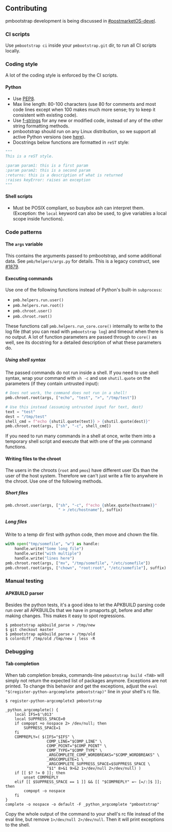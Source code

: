 ## Contributing
pmbootstrap development is being discussed in
[#postmarketOS-devel](https://wiki.postmarketos.org/wiki/Matrix_and_IRC).

### CI scripts
Use `pmbootstrap ci` inside your `pmbootstrap.git` dir, to run all CI scripts
locally.

### Coding style
A lot of the coding style is enforced by the CI scripts.

#### Python
* Use [PEP8](https://www.python.org/dev/peps/pep-0008/).
* Max line length: 80-100 characters (use 80 for comments and most code lines
  except when 100 makes much more sense; try to keep it consistent with
  existing code).
* Use [f-strings](https://peps.python.org/pep-0498/) for any new or modified
  code, instead of any of the other string formatting methods.
* pmbootstrap should run on any Linux distribution, so we support all active
  Python versions (see [here](https://www.python.org/downloads/)).
* Docstrings below functions are formatted in `reST` style:

```python
"""
This is a reST style.

:param param1: this is a first param
:param param2: this is a second param
:returns: this is a description of what is returned
:raises keyError: raises an exception
"""
```

#### Shell scripts
* Must be POSIX compliant, so busybox ash can interpret them. (Exception: the
  `local` keyword can also be used, to give variables a local scope inside
  functions).

### Code patterns

#### The `args` variable
This contains the arguments passed to pmbootstrap, and some additional data.
See `pmb/helpers/args.py` for details. This is a legacy construct, see
[#1879](https://github.com/BROILYA091/pmbootstrap/-/issues/1879).

#### Executing commands
Use one of the following functions instead of Python's built-in `subprocess`:

* `pmb.helpers.run.user()`
* `pmb.helpers.run.root()`
* `pmb.chroot.user()`
* `pmb.chroot.root()`

These functions call `pmb.helpers.run_core.core()` internally to write to the
log file (that you can read with `pmbootstrap log`) and timeout when there is
no output. A lot of function parameters are passed through to `core()` as well,
see its docstring for a detailed description of what these parameters do.

##### Using shell syntax
The passed commands do not run inside a shell. If you need to use shell syntax,
wrap your command with `sh -c` and use `shutil.quote` on the parameters (if
they contain untrusted input):

```py
# Does not work, the command does not run in a shell!
pmb.chroot.root(args, ["echo", "test", ">", "/tmp/test"])

# Use this instead (assuming untrusted input for text, dest)
text = "test"
dest = "/tmp/test"
shell_cmd = f"echo {shutil.quote(text)} > {shutil.quote(dest)}"
pmb.chroot.root(args, ["sh", "-c", shell_cmd])
```

If you need to run many commands in a shell at once, write them into a
temporary shell script and execute that with one of the `pmb` command
functions.

#### Writing files to the chroot
The users in the chroots (`root` and `pmos`) have different user IDs than the
user of the host system. Therefore we can't just write a file to anywhere in
the chroot. Use one of the following methods.

##### Short files
```py
pmb.chroot.user(args, ["sh", "-c", f"echo {shlex.quote(hostname)}"
                       " > /etc/hostname"], suffix)
```

##### Long files
Write to a temp dir first with python code, then move and chown the file.

```py
with open("tmp/somefile", "w") as handle:
    handle.write("Some long file")
    handle.write("with multiple")
    handle.write("lines here")
pmb.chroot.root(args, ["mv", "/tmp/somefile", "/etc/somefile"])
pmb.chroot.root(args, ["chown", "root:root", "/etc/somefile"], suffix)
```

### Manual testing

#### APKBUILD parser
Besides the python tests, it's a good idea to let the APKBUILD parsing code run
over all APKBUILDs that we have in pmaports.git, before and after making
changes. This makes it easy to spot regressions.

```
$ pmbootstrap apkbuild_parse > /tmp/new
$ git checkout master
$ pmbootstrap apkbuild_parse > /tmp/old
$ colordiff /tmp/old /tmp/new | less -R
```

### Debugging

#### Tab completion
When tab completion breaks, commands-line `pmbootstrap build <TAB>` will simply
not return the expected list of packages anymore. Exceptions are not printed.
To change this behavior and get the exceptions, adjust the
`eval "$(register-python-argcomplete pmbootstrap)"` line in your shell's rc
file.

```
$ register-python-argcomplete3 pmbootstrap

_python_argcomplete() {
    local IFS=$'\013'
    local SUPPRESS_SPACE=0
    if compopt +o nospace 2> /dev/null; then
        SUPPRESS_SPACE=1
    fi
    COMPREPLY=( $(IFS="$IFS" \
                  COMP_LINE="$COMP_LINE" \
                  COMP_POINT="$COMP_POINT" \
                  COMP_TYPE="$COMP_TYPE" \
                  _ARGCOMPLETE_COMP_WORDBREAKS="$COMP_WORDBREAKS" \
                  _ARGCOMPLETE=1 \
                  _ARGCOMPLETE_SUPPRESS_SPACE=$SUPPRESS_SPACE \
                  "$1" 8>&1 9>&2 1>/dev/null 2>/dev/null) )
    if [[ $? != 0 ]]; then
        unset COMPREPLY
    elif [[ $SUPPRESS_SPACE == 1 ]] && [[ "$COMPREPLY" =~ [=/:]$ ]]; then
        compopt -o nospace
    fi
}
complete -o nospace -o default -F _python_argcomplete "pmbootstrap"
```

Copy the whole output of the command to your shell's rc file instead of the
eval line, but remove `1>/dev/null 2>/dev/null`. Then it will print exceptions
to the shell.
